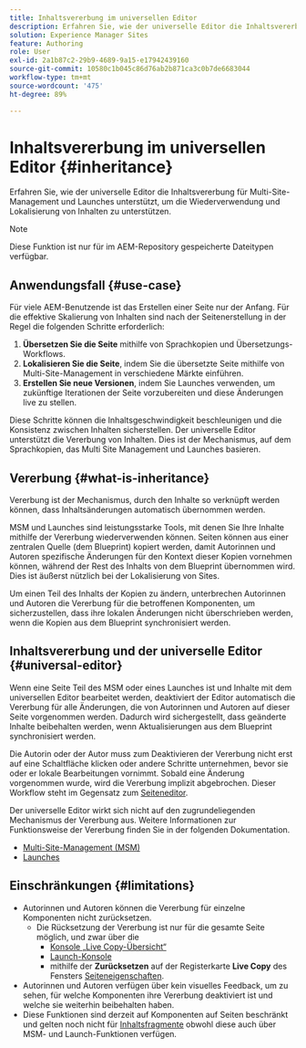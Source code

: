 ```yaml
---
title: Inhaltsvererbung im universellen Editor
description: Erfahren Sie, wie der universelle Editor die Inhaltsvererbung für Multi-Site-Management und Launches unterstützt, um die Wiederverwendung und Lokalisierung von Inhalten zu unterstützen.
solution: Experience Manager Sites
feature: Authoring
role: User
exl-id: 2a1b87c2-29b9-4689-9a15-e17942439160
source-git-commit: 10580c1b045c86d76ab2b871ca3c0b7de6683044
workflow-type: tm+mt
source-wordcount: '475'
ht-degree: 89%

---
```


# Inhaltsvererbung im universellen Editor {#inheritance}

Erfahren Sie, wie der universelle Editor die Inhaltsvererbung für Multi-Site-Management und Launches unterstützt, um die Wiederverwendung und Lokalisierung von Inhalten zu unterstützen.

>[!NOTE]
>
>Diese Funktion ist nur für im AEM-Repository gespeicherte Dateitypen verfügbar.

## Anwendungsfall {#use-case}

Für viele AEM-Benutzende ist das Erstellen einer Seite nur der Anfang. Für die effektive Skalierung von Inhalten sind nach der Seitenerstellung in der Regel die folgenden Schritte erforderlich:

1. **Übersetzen Sie die Seite** mithilfe von Sprachkopien und Übersetzungs-Workflows.
1. **Lokalisieren Sie die Seite**, indem Sie die übersetzte Seite mithilfe von Multi-Site-Management in verschiedene Märkte einführen.
1. **Erstellen Sie neue Versionen**, indem Sie Launches verwenden, um zukünftige Iterationen der Seite vorzubereiten und diese Änderungen live zu stellen.

Diese Schritte können die Inhaltsgeschwindigkeit beschleunigen und die Konsistenz zwischen Inhalten sicherstellen. Der universelle Editor unterstützt die Vererbung von Inhalten. Dies ist der Mechanismus, auf dem Sprachkopien, das Multi Site Management und Launches basieren.

## Vererbung {#what-is-inheritance}

Vererbung ist der Mechanismus, durch den Inhalte so verknüpft werden können, dass Inhaltsänderungen automatisch übernommen werden. 

MSM und Launches sind leistungsstarke Tools, mit denen Sie Ihre Inhalte mithilfe der Vererbung wiederverwenden können. Seiten können aus einer zentralen Quelle (dem Blueprint) kopiert werden, damit Autorinnen und Autoren spezifische Änderungen für den Kontext dieser Kopien vornehmen können, während der Rest des Inhalts von dem Blueprint übernommen wird. Dies ist äußerst nützlich bei der Lokalisierung von Sites.

Um einen Teil des Inhalts der Kopien zu ändern, unterbrechen Autorinnen und Autoren die Vererbung für die betroffenen Komponenten, um sicherzustellen, dass ihre lokalen Änderungen nicht überschrieben werden, wenn die Kopien aus dem Blueprint synchronisiert werden.

## Inhaltsvererbung und der universelle Editor {#universal-editor}

Wenn eine Seite Teil des MSM oder eines Launches ist und Inhalte mit dem universellen Editor bearbeitet werden, deaktiviert der Editor automatisch die Vererbung für alle Änderungen, die von Autorinnen und Autoren auf dieser Seite vorgenommen werden. Dadurch wird sichergestellt, dass geänderte Inhalte beibehalten werden, wenn Aktualisierungen aus dem Blueprint synchronisiert werden.

Die Autorin oder der Autor muss zum Deaktivieren der Vererbung nicht erst auf eine Schaltfläche klicken oder andere Schritte unternehmen, bevor sie oder er lokale Bearbeitungen vornimmt. Sobald eine Änderung vorgenommen wurde, wird die Vererbung implizit abgebrochen. Dieser Workflow steht im Gegensatz zum [Seiteneditor](/help/sites-cloud/authoring/page-editor/edit-content.md#inherited-components).

Der universelle Editor wirkt sich nicht auf den zugrundeliegenden Mechanismus der Vererbung aus. Weitere Informationen zur Funktionsweise der Vererbung finden Sie in der folgenden Dokumentation.

* [Multi-Site-Management (MSM)](/help/sites-cloud/administering/msm/overview.md)
* [Launches](/help/sites-cloud/authoring/launches/overview.md)

## Einschränkungen {#limitations}

* Autorinnen und Autoren können die Vererbung für einzelne Komponenten nicht zurücksetzen.
   * Die Rücksetzung der Vererbung ist nur für die gesamte Seite möglich, und zwar über die
      * [Konsole „Live Copy-Übersicht“](/help/sites-cloud/administering/msm/live-copy-overview.md)
      * [Launch-Konsole](/help/sites-cloud/authoring/launches/overview.md#the-launches-console)
      * mithilfe der **Zurücksetzen** auf der Registerkarte **Live Copy** des Fensters [Seiteneigenschaften](/help/sites-cloud/authoring/sites-console/page-properties.md).
* Autorinnen und Autoren verfügen über kein visuelles Feedback, um zu sehen, für welche Komponenten ihre Vererbung deaktiviert ist und welche sie weiterhin beibehalten haben.
* Diese Funktionen sind derzeit auf Komponenten auf Seiten beschränkt und gelten noch nicht für [Inhaltsfragmente](/help/sites-cloud/administering/content-fragments/overview.md) obwohl diese auch über MSM- und Launch-Funktionen verfügen.
